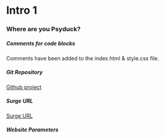 # Intro 1
### Where are you Psyduck?

##### Comments for code blocks
Comments have been added to the index.html & style.css file.

##### Git Repository
[Github project](https://github.com/shishpt/skoli-intro1)

##### Surge URL
[Surge URL](where-are-you-psyduck.surge.sh/)

##### Website Parameters

